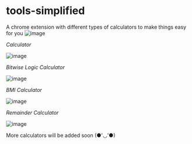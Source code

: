 # tools-simplified
A chrome extension with different types of calculators to make things easy for you
![image](https://user-images.githubusercontent.com/91717130/218331897-840e86c4-541c-4409-bce8-01f872674c09.png)

<i>Calculator</i>

![image](https://user-images.githubusercontent.com/91717130/218332467-f33d1765-6b9c-40ff-bb0f-c544150816a9.png)

<i>Bitwise Logic Calculator</i>

![image](https://user-images.githubusercontent.com/91717130/218332503-911d24ea-01d6-49af-a162-82f275674191.png)

<i>BMI Calculator</i>

![image](https://user-images.githubusercontent.com/91717130/218332570-2bc2b135-7671-4b70-9b9b-17384eb288d4.png)

<i>Remainder Calculator</i>

![image](https://user-images.githubusercontent.com/91717130/218332607-2a15cd26-0bf1-420c-b18f-ec4db71775d6.png)

More calculators will be added soon (●'◡'●)

